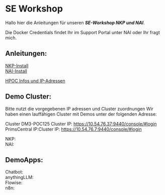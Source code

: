 # SE Workshop

Hallo hier die Anleitungen für unseren ***SE-Workshop NKP und NAI***.

Die Docker Credentials findet Ihr im Support Portal unter NAI oder Ihr fragt mich.

## Anleitungen:

[NKP-Install](NKP-install.md)  
[NAI-Install](NAI-install.md)

[HPOC Infos und IP-Adressen](HPOC.md)

## Demo Cluster:
Bitte nutzt die vorgegebenen IP adressen und Cluster zuordnungen
Wir haben einen lauffähigen Cluster mit Demos unter der folgenden Adresse:

Cluster DM3-POC125
Cluster IP: https://10.54.76.37:9440/console/#login  
PrimsCentral IP:Cluster IP: https://10.54.76.7:9440/console/#login  

NKP:  
NAI:  

## DemoApps:

Chatbot:  
anythingLLM:  
Flowise:  
n8n:  


